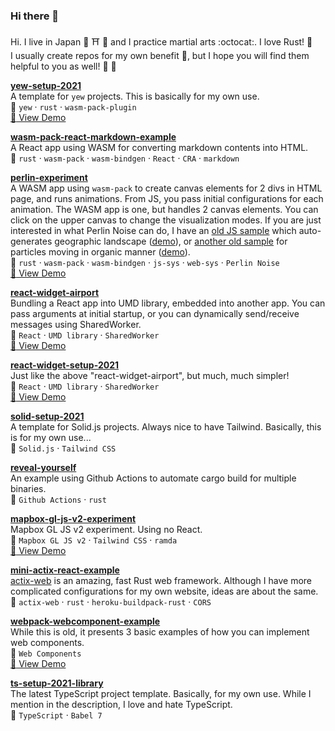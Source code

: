 ### Hi there 👋

Hi. I live in Japan :japan: :shinto_shrine: :sushi: and I practice martial arts :octocat:. I love Rust! :crab:  
I usually create repos for my own benefit :avocado:, but I hope you will find them helpful to you as well! :seedling: :flamingo:

**[yew-setup-2021](https://github.com/minagawah/yew-setup-2021)**  
A template for `yew` projects. This is basically for my own use.  
:pushpin: `yew` &middot; `rust` &middot; `wasm-pack-plugin`  
[:eyes: View Demo](http://tokyo800.jp/mina/yew-setup-2021/)

**[wasm-pack-react-markdown-example](https://github.com/minagawah/wasm-pack-react-markdown-example)**  
A React app using WASM for converting markdown contents into HTML.  
:pushpin: `rust` &middot; `wasm-pack` &middot; `wasm-bindgen` &middot; `React` &middot; `CRA` &middot; `markdown`

**[perlin-experiment](https://github.com/minagawah/perlin-experiment)**  
A WASM app using `wasm-pack` to create canvas elements for 2 divs in HTML page, and runs animations.
From JS, you pass initial configurations for each animation.
The WASM app is one, but handles 2 canvas elements.
You can click on the upper canvas to change the visualization modes.
If you are just interested in what Perlin Noise can do,
I have an [old JS sample](https://github.com/minagawah/perlin-noise-worldmap)
which auto-generates geographic landscape ([demo](http://tokyo800.jp/minagawah/perlin-noise-worldmap/)),
or [another old sample](https://github.com/minagawah/rust-perlin-wasm-test-2)
for particles moving in organic manner ([demo](http://tokyo800.jp/minagawah/rust-perlin-wasm-test-2/)).  
:pushpin: `rust` &middot; `wasm-pack` &middot; `wasm-bindgen` &middot; `js-sys` &middot; `web-sys` &middot; `Perlin Noise`  
[:eyes: View Demo](http://tokyo800.jp/mina/perlin-experiment/)

**[react-widget-airport](https://github.com/minagawah/react-widget-airport)**  
Bundling a React app into UMD library, embedded into another app.
You can pass arguments at initial startup,
or you can dynamically send/receive messages using SharedWorker.  
:pushpin: `React` &middot; `UMD library` &middot; `SharedWorker`  
[:eyes: View Demo](http://tokyo800.jp/mina/react-widget-airport/)

**[react-widget-setup-2021](https://github.com/minagawah/react-widget-setup-2021)**  
Just like the above "react-widget-airport", but much, much simpler!  
:pushpin: `React` &middot; `UMD library` &middot; `SharedWorker`  
[:eyes: View Demo](http://tokyo800.jp/mina/react-widget-setup-2021/)

**[solid-setup-2021](https://github.com/minagawah/solid-setup-2021)**  
A template for Solid.js projects. Always nice to have Tailwind.
Basically, this is for my own use...  
:pushpin: `Solid.js` &middot; `Tailwind CSS`

**[reveal-yourself](https://github.com/minagawah/reveal-yourself)**  
An example using Github Actions to automate cargo build for multiple binaries.  
:pushpin: `Github Actions` &middot; `rust`

**[mapbox-gl-js-v2-experiment](https://github.com/minagawah/mapbox-gl-js-v2-experiment)**  
Mapbox GL JS v2 experiment. Using no React.  
:pushpin: `Mapbox GL JS v2` &middot; `Tailwind CSS` &middot; `ramda`  
[:eyes: View Demo](http://tokyo800.jp/mina/mapbox-gl-js-v2-experiment/)

**[mini-actix-react-example](https://github.com/minagawah/mini-actix-react-example)**  
[actix-web](https://actix.rs/) is an amazing, fast Rust web framework.
Although I have more complicated configurations for my own website, ideas are about the same.  
:pushpin: `actix-web` &middot; `rust` &middot; `heroku-buildpack-rust` &middot; `CORS`

**[webpack-webcomponent-example](https://github.com/minagawah/webpack-webcomponent-example)**  
While this is old, it presents 3 basic examples of how you can implement web components.  
:pushpin: `Web Components`  
[:eyes: View Demo](http://tokyo800.jp/minagawah/webpack-webcomponent-example/)

**[ts-setup-2021-library](https://github.com/minagawah/ts-setup-2021-library)**  
The latest TypeScript project template. Basically, for my own use.
While I mention in the description, I love and hate TypeScript.  
:pushpin: `TypeScript` &middot; `Babel 7`

<!--
**minagawah/minagawah** is a ✨ _special_ ✨ repository because its `README.md` (this file) appears on your GitHub profile.

Here are some ideas to get you started:

- 🔭 I’m currently working on ...
- 🌱 I’m currently learning ...
- 👯 I’m looking to collaborate on ...
- 🤔 I’m looking for help with ...
- 💬 Ask me about ...
- 📫 How to reach me: ...
- 😄 Pronouns: ...
- ⚡ Fun fact: ...
-->

